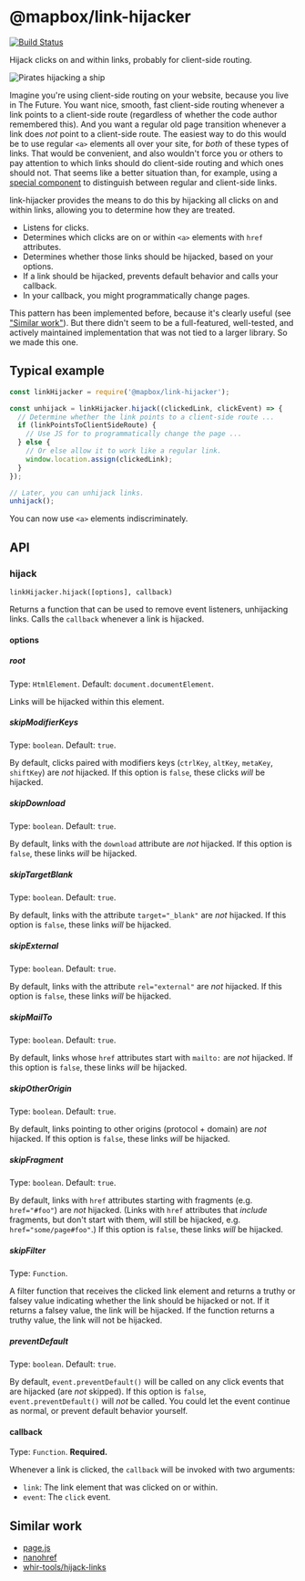# @mapbox/link-hijacker

[![Build Status](https://travis-ci.org/mapbox/link-hijacker.svg?branch=main)](https://travis-ci.org/mapbox/link-hijacker)

Hijack clicks on and within links, probably for client-side routing.

![Pirates hijacking a ship](https://upload.wikimedia.org/wikipedia/commons/thumb/8/84/Painting_of_a_pirate_ship_%28after_1852%29%2C_after_Ambroise_Louis_Garneray.jpg/640px-Painting_of_a_pirate_ship_%28after_1852%29%2C_after_Ambroise_Louis_Garneray.jpg)

Imagine you're using client-side routing on your website, because you live in The Future.
You want nice, smooth, fast client-side routing whenever a link points to a client-side route (regardless of whether the code author remembered this). And you want a regular old page transition whenever a link does *not* point to a client-side route.
The easiest way to do this would be to use regular `<a>` elements all over your site, for *both* of these types of links.
That would be convenient, and also wouldn't force you or others to pay attention to which links should do client-side routing and which ones should not.
That seems like a better situation than, for example, using a [special component](https://reacttraining.com/react-router/web/api/Link) to distinguish between regular and client-side links.

link-hijacker provides the means to do this by hijacking all clicks on and within links, allowing you to determine how they are treated.

- Listens for clicks.
- Determines which clicks are on or within `<a>` elements with `href` attributes.
- Determines whether those links should be hijacked, based on your options.
- If a link should be hijacked, prevents default behavior and calls your callback.
- In your callback, you might programmatically change pages.

This pattern has been implemented before, because it's clearly useful (see ["Similar work"]).
But there didn't seem to be a full-featured, well-tested, and actively maintained implementation that was not tied to a larger library.
So we made this one.

## Typical example

```js
const linkHijacker = require('@mapbox/link-hijacker');

const unhijack = linkHijacker.hijack((clickedLink, clickEvent) => {
  // Determine whether the link points to a client-side route ...
  if (linkPointsToClientSideRoute) {
    // Use JS for to programmatically change the page ...
  } else {
    // Or else allow it to work like a regular link.
    window.location.assign(clickedLink);
  }
});

// Later, you can unhijack links.
unhijack();
```

You can now use `<a>` elements indiscriminately.

## API

### hijack

`linkHijacker.hijack([options], callback)`

Returns a function that can be used to remove event listeners, unhijacking links.
Calls the `callback` whenever a link is hijacked.

#### options

##### root

Type: `HtmlElement`. Default: `document.documentElement`.

Links will be hijacked within this element.

##### skipModifierKeys

Type: `boolean`. Default: `true`.

By default, clicks paired with modifiers keys (`ctrlKey`, `altKey`, `metaKey`, `shiftKey`) are *not* hijacked.
If this option is `false`, these clicks *will* be hijacked.

##### skipDownload

Type: `boolean`. Default: `true`.

By default, links with the `download` attribute are *not* hijacked.
If this option is `false`, these links *will* be hijacked.

##### skipTargetBlank

Type: `boolean`. Default: `true`.

By default, links with the attribute `target="_blank"` are *not* hijacked.
If this option is `false`, these links *will* be hijacked.

##### skipExternal

Type: `boolean`. Default: `true`.

By default, links with the attribute `rel="external"` are *not* hijacked.
If this option is `false`, these links *will* be hijacked.

##### skipMailTo

Type: `boolean`. Default: `true`.

By default, links whose `href` attributes start with `mailto:` are *not* hijacked.
If this option is `false`, these links *will* be hijacked.

##### skipOtherOrigin

Type: `boolean`. Default: `true`.

By default, links pointing to other origins (protocol + domain) are *not* hijacked.
If this option is `false`, these links *will* be hijacked.

##### skipFragment

Type: `boolean`. Default: `true`.

By default, links with `href` attributes starting with fragments (e.g. `href="#foo"`) are *not* hijacked.
(Links with `href` attributes that *include* fragments, but don't start with them, will still be hijacked, e.g. `href="some/page#foo"`.)
If this option is `false`, these links *will* be hijacked.

##### skipFilter

Type: `Function`.

A filter function that receives the clicked link element and returns a truthy or falsey value indicating whether the link should be hijacked or not.
If it returns a falsey value, the link will be hijacked.
If the function returns a truthy value, the link will not be hijacked.

##### preventDefault

Type: `boolean`. Default: `true`.

By default, `event.preventDefault()` will be called on any click events that are hijacked (are *not* skipped).
If this option is `false`, `event.preventDefault()` will *not* be called.
You could let the event continue as normal, or prevent default behavior yourself.

#### callback

Type: `Function`.
**Required.**

Whenever a link is clicked, the `callback` will be invoked with two arguments:

- `link`: The link element that was clicked on or within.
- `event`: The `click` event.

## Similar work

- [page.js](https://github.com/visionmedia/page.js/blob/1034c8cbed600ea7da378a73716c885227c03270/index.js#L541-L601)
- [nanohref]( https://github.com/yoshuawuyts/nanohref/blob/4efcc2c0becd2822a31c912364997cf03c66ab8d/index.js)
- [whir-tools/hijack-links](https://github.com/whir-tools/hijack-links)

["Similar work"]: #similar-work
